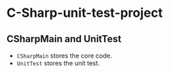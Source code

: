 # C-Sharp-unit-test-project

## CSharpMain and UnitTest
- `CSharpMain` stores the core code.
- `UnitTest` stores the unit test.
